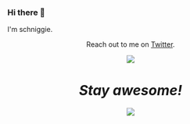 ### Hi there 👋

I'm schniggie.
</p>
<p align='center'>Reach out to me on <a href="https://twitter.com/schniggie">Twitter</a>.</p>
<p align="center">
  <a href="https://twitter.com/schniggie">
    <img src="https://img.shields.io/twitter/follow/schniggie?style=for-the-badge&label=schniggiej&logo=twitter&logoColor=00AEFF&labelColor=black&color=7fff00">  </a>

<h1 align='center'><i>Stay awesome!</i></h1>

<p align="center">
<a href="https://github.com/schniggie">
  <img align="center" src="https://github-readme-stats.vercel.app/api?username=schniggie&count_private=true&show_icons=true&theme=chartreuse-dark" />
</a>
</p>
